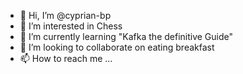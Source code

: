 - 👋 Hi, I’m @cyprian-bp
- 👀 I’m interested in Chess
- 🌱 I’m currently learning "Kafka the definitive Guide"
- 💞️ I’m looking to collaborate on eating breakfast
- 📫 How to reach me ...

<!---
cyprian-bp/cyprian-bp is a ✨ special ✨ repository because its `README.md` (this file) appears on your GitHub profile.
You can click the Preview link to take a look at your changes.
--->

